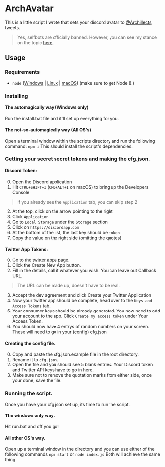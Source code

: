 # ArchAvatar

This is a little script I wrote that sets your discord avatar to [@Archillects](https://twitter.com/archillect) tweets.
> Yes, selfbots are officially banned. However, you can see my stance on the topic [here](https://github.com/RayzrDev/SharpBot/issues/116#issuecomment-335036210).

## Usage
### Requirements
- `node` ([Windows](https://nodejs.org/en/download/current/) | [Linux](https://nodejs.org/en/download/package-manager/) | [macOS](https://nodejs.org/en/download/current/)) (make sure to get Node 8.)

### Installing
#### The automagically way (Windows only)
Run the install.bat file and it'll set up everything for you.
#### The not-so-automagically way (All OS's)
Open a terminal window within the scripts directory and run the following command: `npm i`
This should install the script's dependencies.

### Getting your secret secret tokens and making the cfg.json.

#### Discord Token:
0. Open the Discord application
1. Hit `CTRL+SHIFT+I` (`CMD+ALT+I` on macOS) to bring up the Developers Console
> If you already see the `Application` tab, you can skip step 2
2. At the top, click on the arrow pointing to the right
3. Click `Application`
4. Go to `Local Storage` under the `Storage` section
5. Click on `https://discordapp.com`
6. At the bottom of the list, the last key should be `token`
7. Copy the value on the right side (omitting the quotes)

#### Twitter App Tokens:
0. Go to the [twitter apps page](https://apps.twitter.com/).
1. Click the Create New App button.
2. Fill in the details, call it whatever you wish. You can leave out Callback URL.
> The URL can be made up, doesn't have to be real.
3. Accept the dev agreement and click Create your Twitter Application
4. Now your twitter app should be complete, head over to the `Keys and Access Tokens` tab.
5. Your consumer keys should be already generated. You now need to add your account to the app. Click `Create my access token` under Your Access Token.
6. You should now have 4 entrys of random numbers on your screen. These will need to go in your (config) cfg.json

#### Creating the config file.
0. Copy and paste the cfg.json.example file in the root directory.
1. Rename it to `cfg.json`.
2. Open the file and you should see 5 blank entries. Your Discord token and Twitter API keys have to go in here.
3. Make sure not to remove the quotation marks from either side, once your done, save the file.

### Running the script.
Once you have your cfg.json set up, its time to run the script.

#### The windows only way.
Hit run.bat and off you go!

#### All other OS's way.
Open up a terminal window in the directory and you can use either of the following commands
`npm start`
or
`node index.js`
Both will achieve the same thing.